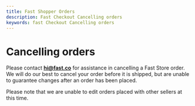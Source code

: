 ```yaml
---
title: Fast Shopper Orders
description: Fast Checkout Cancelling orders
keywords: fast Checkout Cancelling orders
---
```


# Cancelling orders

Please contact **hi@fast.co** for assistance in cancelling a Fast Store order. We will do our best to cancel your order before it is shipped, but are unable to guarantee changes after an order has been placed.

Please note that we are unable to edit orders placed with other sellers at this time.
